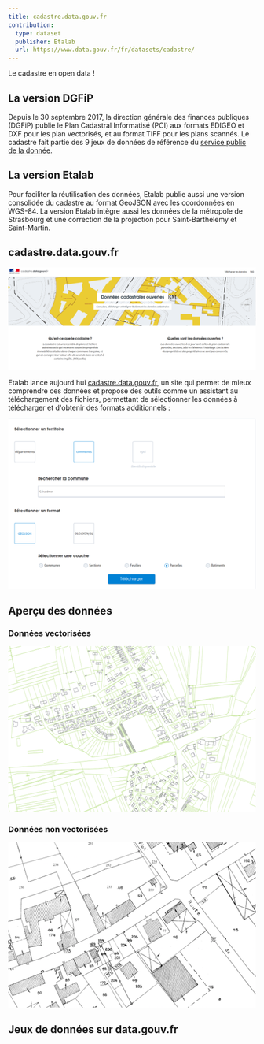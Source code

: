 ```yaml
---
title: cadastre.data.gouv.fr
contribution:
  type: dataset
  publisher: Etalab
  url: https://www.data.gouv.fr/fr/datasets/cadastre/
---
```


Le cadastre en open data !

<!--more-->

## La version DGFiP

Depuis le 30 septembre 2017, la direction générale des finances publiques (DGFiP) publie le Plan Cadastral Informatisé (PCI) aux formats EDIGÉO et DXF pour les plan vectorisés, et au format TIFF pour les plans scannés.
Le cadastre fait partie des 9 jeux de données de référence du [service public de la donnée](https://www.data.gouv.fr/fr/reference).

## La version Etalab

Pour faciliter la réutilisation des données, Etalab publie aussi une version consolidée du cadastre au format GeoJSON avec les coordonnées en WGS-84. La version Etalab intègre aussi les données de la métropole de Strasbourg et une correction de la projection pour Saint-Barthelemy et Saint-Martin.

## cadastre.data.gouv.fr

<img src="/assets/images/2017-12-22/cadastredatagouv.png" alt="Page d'accueil de cadastre.data.gouv" width="600">

Etalab lance aujourd'hui [cadastre.data.gouv.fr](https://cadastre.data.gouv.fr/), un site qui permet de mieux comprendre ces données et propose des outils comme un assistant au téléchargement des fichiers, permettant de sélectionner les données à télécharger et d'obtenir des formats additionnels :

<img src="/assets/images/2017-12-22/assistant.png" alt="Assistant de téléchargement" width="600">

## Aperçu des données

### Données vectorisées

<img src="/assets/images/2017-12-22/cadastre-vector.png" alt="Données vectorielles" width="600">

### Données non vectorisées

<img src="/assets/images/2017-12-22/cadastre-image.png" alt="Données image" width="600">

## Jeux de données sur data.gouv.fr

<div data-udata-dataset-id="58e5924b88ee3802ca255566"></div>
<div data-udata-dataset-id="59b0020ec751df07d5f13bcf"></div>
<div data-udata-dataset-id="5a1572c9c751df784fb348fd"></div>
